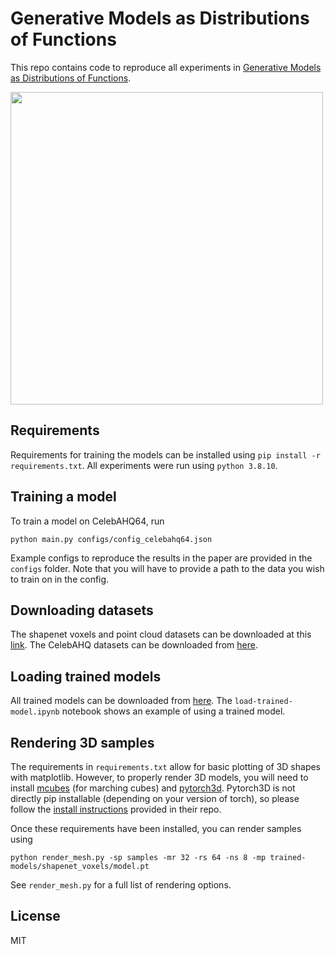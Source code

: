 # Generative Models as Distributions of Functions

This repo contains code to reproduce all experiments in [Generative Models as Distributions of Functions](https://arxiv.org/abs/2102.04776).

<img src="https://github.com/EmilienDupont/neural-function-distributions/raw/main/imgs/example.gif" width="500">

## Requirements

Requirements for training the models can be installed using `pip install -r requirements.txt`. All experiments were run using `python 3.8.10`.

## Training a model

To train a model on CelebAHQ64, run

```python main.py configs/config_celebahq64.json```

Example configs to reproduce the results in the paper are provided in the `configs` folder. Note that you will have to provide a path to the data you wish to train on in the config.

## Downloading datasets

The shapenet voxels and point cloud datasets can be downloaded at this [link](https://drive.google.com/drive/folders/1r_sk5auYvllSpDG9ZjroOG0SH0v5kPmM?usp=sharing). The CelebAHQ datasets can be downloaded from [here](https://drive.google.com/drive/folders/11Vz0fqHS2rXDb5pprgTjpD7S2BAJhi1P).

## Loading trained models

All trained models can be downloaded from [here](https://drive.google.com/drive/folders/1r_sk5auYvllSpDG9ZjroOG0SH0v5kPmM?usp=sharing). The `load-trained-model.ipynb` notebook shows an example of using a trained model.

## Rendering 3D samples

The requirements in `requirements.txt` allow for basic plotting of 3D shapes with matplotlib. However, to properly render 3D models, you will need to install [mcubes](https://github.com/pmneila/PyMCubes) (for marching cubes) and [pytorch3d](https://github.com/facebookresearch/pytorch3d). Pytorch3D is not directly pip installable (depending on your version of torch), so please follow the [install instructions](https://github.com/facebookresearch/pytorch3d/blob/master/INSTALL.md) provided in their repo.

Once these requirements have been installed, you can render samples using

```python render_mesh.py -sp samples -mr 32 -rs 64 -ns 8 -mp trained-models/shapenet_voxels/model.pt```

See `render_mesh.py` for a full list of rendering options.

## License

MIT

